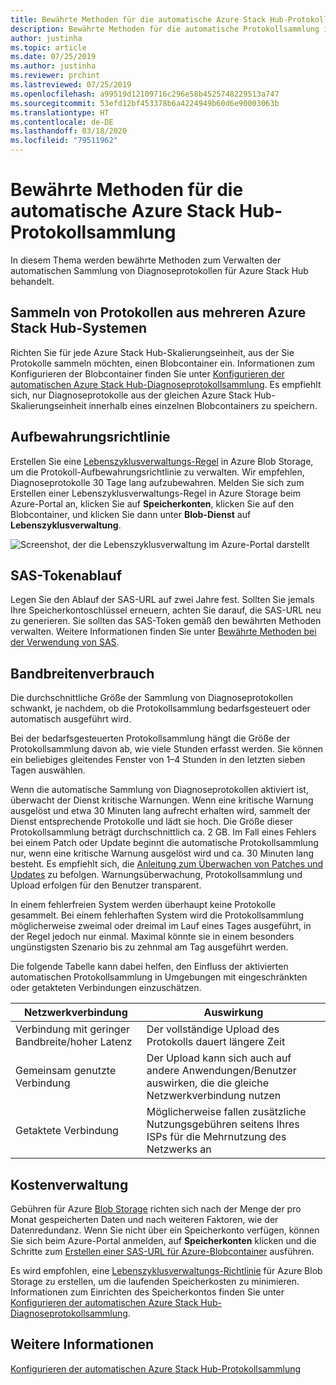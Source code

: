 ```yaml
---
title: Bewährte Methoden für die automatische Azure Stack Hub-Protokollsammlung
description: Bewährte Methoden für die automatische Protokollsammlung in Azure Stack Hub – Hilfe und Support
author: justinha
ms.topic: article
ms.date: 07/25/2019
ms.author: justinha
ms.reviewer: prchint
ms.lastreviewed: 07/25/2019
ms.openlocfilehash: a99519d12109716c296e58b4525748229513a747
ms.sourcegitcommit: 53efd12bf453378b6a4224949b60d6e90003063b
ms.translationtype: HT
ms.contentlocale: de-DE
ms.lasthandoff: 03/18/2020
ms.locfileid: "79511962"
---
```

# <a name="best-practices-for-automatic-azure-stack-hub-log-collection"></a>Bewährte Methoden für die automatische Azure Stack Hub-Protokollsammlung 

In diesem Thema werden bewährte Methoden zum Verwalten der automatischen Sammlung von Diagnoseprotokollen für Azure Stack Hub behandelt. 

## <a name="collecting-logs-from-multiple-azure-stack-hub-systems"></a>Sammeln von Protokollen aus mehreren Azure Stack Hub-Systemen

Richten Sie für jede Azure Stack Hub-Skalierungseinheit, aus der Sie Protokolle sammeln möchten, einen Blobcontainer ein. Informationen zum Konfigurieren der Blobcontainer finden Sie unter [Konfigurieren der automatischen Azure Stack Hub-Diagnoseprotokollsammlung](azure-stack-configure-automatic-diagnostic-log-collection-tzl.md). Es empfiehlt sich, nur Diagnoseprotokolle aus der gleichen Azure Stack Hub-Skalierungseinheit innerhalb eines einzelnen Blobcontainers zu speichern. 

## <a name="retention-policy"></a>Aufbewahrungsrichtlinie

Erstellen Sie eine [Lebenszyklusverwaltungs-Regel](https://docs.microsoft.com/azure/storage/blobs/storage-lifecycle-management-concepts) in Azure Blob Storage, um die Protokoll-Aufbewahrungsrichtlinie zu verwalten. Wir empfehlen, Diagnoseprotokolle 30 Tage lang aufzubewahren. Melden Sie sich zum Erstellen einer Lebenszyklusverwaltungs-Regel in Azure Storage beim Azure-Portal an, klicken Sie auf **Speicherkonten**, klicken Sie auf den Blobcontainer, und klicken Sie dann unter **Blob-Dienst** auf **Lebenszyklusverwaltung**.

![Screenshot, der die Lebenszyklusverwaltung im Azure-Portal darstellt](media/azure-stack-automatic-log-collection/blob-storage-lifecycle-management.png)


## <a name="sas-token-expiration"></a>SAS-Tokenablauf

Legen Sie den Ablauf der SAS-URL auf zwei Jahre fest. Sollten Sie jemals Ihre Speicherkontoschlüssel erneuern, achten Sie darauf, die SAS-URL neu zu generieren. Sie sollten das SAS-Token gemäß den bewährten Methoden verwalten. Weitere Informationen finden Sie unter [Bewährte Methoden bei der Verwendung von SAS](https://docs.microsoft.com/azure/storage/common/storage-dotnet-shared-access-signature-part-1#best-practices-when-using-sas).


## <a name="bandwidth-consumption"></a>Bandbreitenverbrauch

Die durchschnittliche Größe der Sammlung von Diagnoseprotokollen schwankt, je nachdem, ob die Protokollsammlung bedarfsgesteuert oder automatisch ausgeführt wird. 

Bei der bedarfsgesteuerten Protokollsammlung hängt die Größe der Protokollsammlung davon ab, wie viele Stunden erfasst werden. Sie können ein beliebiges gleitendes Fenster von 1–4 Stunden in den letzten sieben Tagen auswählen. 

Wenn die automatische Sammlung von Diagnoseprotokollen aktiviert ist, überwacht der Dienst kritische Warnungen. Wenn eine kritische Warnung ausgelöst und etwa 30 Minuten lang aufrecht erhalten wird, sammelt der Dienst entsprechende Protokolle und lädt sie hoch. Die Größe dieser Protokollsammlung beträgt durchschnittlich ca. 2 GB. Im Fall eines Fehlers bei einem Patch oder Update beginnt die automatische Protokollsammlung nur, wenn eine kritische Warnung ausgelöst wird und ca. 30 Minuten lang besteht. Es empfiehlt sich, die [Anleitung zum Überwachen von Patches und Updates](azure-stack-updates.md) zu befolgen.
Warnungsüberwachung, Protokollsammlung und Upload erfolgen für den Benutzer transparent. 



In einem fehlerfreien System werden überhaupt keine Protokolle gesammelt. Bei einem fehlerhaften System wird die Protokollsammlung möglicherweise zweimal oder dreimal im Lauf eines Tages ausgeführt, in der Regel jedoch nur einmal. Maximal könnte sie in einem besonders ungünstigsten Szenario bis zu zehnmal am Tag ausgeführt werden.  

Die folgende Tabelle kann dabei helfen, den Einfluss der aktivierten automatischen Protokollsammlung in Umgebungen mit eingeschränkten oder getakteten Verbindungen einzuschätzen.

| Netzwerkverbindung | Auswirkung |
|--------------------|--------|
| Verbindung mit geringer Bandbreite/hoher Latenz | Der vollständige Upload des Protokolls dauert längere Zeit | 
| Gemeinsam genutzte Verbindung | Der Upload kann sich auch auf andere Anwendungen/Benutzer auswirken, die die gleiche Netzwerkverbindung nutzen |
| Getaktete Verbindung | Möglicherweise fallen zusätzliche Nutzungsgebühren seitens Ihres ISPs für die Mehrnutzung des Netzwerks an |


## <a name="managing-costs"></a>Kostenverwaltung

Gebühren für Azure [Blob Storage](https://azure.microsoft.com/pricing/details/storage/blobs/) richten sich nach der Menge der pro Monat gespeicherten Daten und nach weiteren Faktoren, wie der Datenredundanz. Wenn Sie nicht über ein Speicherkonto verfügen, können Sie sich beim Azure-Portal anmelden, auf **Speicherkonten** klicken und die Schritte zum [Erstellen einer SAS-URL für Azure-Blobcontainer](azure-stack-configure-automatic-diagnostic-log-collection-tzl.md) ausführen.

Es wird empfohlen, eine [Lebenszyklusverwaltungs-Richtlinie](https://docs.microsoft.com/azure/storage/blobs/storage-lifecycle-management-concepts) für Azure Blob Storage zu erstellen, um die laufenden Speicherkosten zu minimieren. Informationen zum Einrichten des Speicherkontos finden Sie unter [Konfigurieren der automatischen Azure Stack Hub-Diagnoseprotokollsammlung](azure-stack-configure-automatic-diagnostic-log-collection-tzl.md).

## <a name="see-also"></a>Weitere Informationen

[Konfigurieren der automatischen Azure Stack Hub-Protokollsammlung](azure-stack-best-practices-automatic-diagnostic-log-collection.md)

